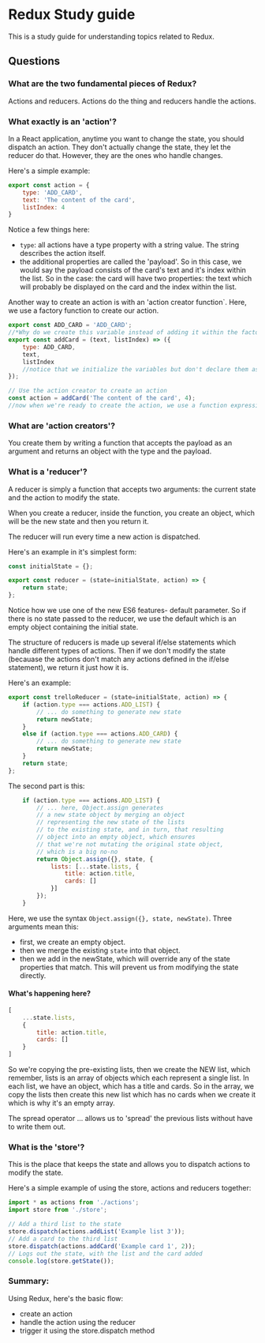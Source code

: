 # Redux Study guide 
This is a study guide for understanding topics related to Redux. 

## Questions

### What are the two fundamental pieces of Redux?
Actions and reducers. Actions do the thing and reducers handle the actions.

### What exactly is an 'action'?
In a React application, anytime you want to change the state, you should dispatch an action. They don't actually change the state, they let the reducer do that. However, they are the ones who handle changes.

Here's a simple example:
```javascript
export const action = {
    type: 'ADD_CARD',
    text: 'The content of the card',
    listIndex: 4
}
```

Notice a few things here:
- `type`: all actions have a type property with a string value. The string describes the action itself. 
- the additional properties are called the 'payload'. So in this case, we would say the payload consists of the card's text and it's index within the list. So in the case: the card will have two properties: the text which will probably be displayed on the card and the index within the list.

Another way to create an action is with an 'action creator function`. Here, we use a factory function to create our action.
```javascript
export const ADD_CARD = 'ADD_CARD';
//*Why do we create this variable instead of adding it within the factory function?
export const addCard = (text, listIndex) => ({
    type: ADD_CARD,
    text,
    listIndex
    //notice that we initialize the variables but don't declare them as anything.
});

// Use the action creator to create an action
const action = addCard('The content of the card', 4);
//now when we're ready to create the action, we use a function expression by calling the factory function and passing in two arguments respectively for the `text` and `listIndex`.
```

### What are 'action creators'?
You create them by writing a function that accepts the payload as an argument and returns an object with the type and the payload.

### What is a 'reducer'?
A reducer is simply a function that accepts two arguments: the current state and the action to modify the state.

When you create a reducer, inside the function, you create an object, which will be the new state and then you return it.

The reducer will run every time a new action is dispatched.

Here's an example in it's simplest form:
```javascript
const initialState = {};

export const reducer = (state=initialState, action) => {
    return state;
};
```

Notice how we use one of the new ES6 features- default parameter. So if there is no state passed to the reducer, we use the default which is an empty object containing the initial state.

The structure of reducers is made up several if/else statements which handle different types of actions. Then if we don't modify the state (becauase the actions don't match any actions defined in the if/else statement), we return it just how it is.

Here's an example:
```javascript
export const trelloReducer = (state=initialState, action) => {
    if (action.type === actions.ADD_LIST) {
        // ... do something to generate new state
        return newState;
    }
    else if (action.type === actions.ADD_CARD) {
        // ... do something to generate new state
        return newState;
    }
    return state;
};
```

The second part is this:
```javascript
    if (action.type === actions.ADD_LIST) {
        // ... here, Object.assign generates
        // a new state object by merging an object
        // representing the new state of the lists
        // to the existing state, and in turn, that resulting 
        // object into an empty object, which ensures
        // that we're not mutating the original state object,
        // which is a big no-no
        return Object.assign({}, state, {
            lists: [...state.lists, {
                title: action.title,
                cards: []
            }]
        });
    }
```

Here, we use the syntax `Object.assign({}, state, newState)`.
Three arguments mean this:
- first, we create an empty object.
- then we merge the existing `state` into that object.
- then we add in the newState, which will override any of the state properties that match. This will prevent us from modifying the state directly.

#### What's happening here?
```javascript
[
    ...state.lists,
    {
        title: action.title,
        cards: []
    }
]
```
So we're copying the pre-existing lists, then we create the NEW list, which remember, lists is an array of objects which each represent a single list. In each list, we have an object, which has a title and cards. So in the array, we copy the lists then create this new list which has no cards when we create it which is why it's an empty array.

The spread operator ... allows us to 'spread' the previous lists without have to write them out.

### What is the 'store'?
This is the place that keeps the state and allows you to dispatch actions to modify the state.

Here's a simple example of using the store, actions and reducers together:
```javascript
import * as actions from './actions';
import store from './store';

// Add a third list to the state
store.dispatch(actions.addList('Example list 3'));
// Add a card to the third list
store.dispatch(actions.addCard('Example card 1', 2));
// Logs out the state, with the list and the card added
console.log(store.getState());
```

### Summary:
Using Redux, here's the basic flow:
- create an action
- handle the action using the reducer
- trigger it using the store.dispatch method

